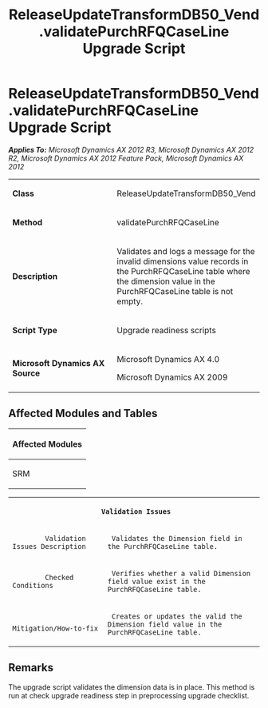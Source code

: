 ﻿---
title: ReleaseUpdateTransformDB50_Vend.validatePurchRFQCaseLine Upgrade Script
TOCTitle: ReleaseUpdateTransformDB50_Vend.validatePurchRFQCaseLine Upgrade Script
ms:assetid: 84113682-249c-bb2f-0e3c-ca7e5a94bb0b
ms:mtpsurl: https://msdn.microsoft.com/en-us/library/JJ685994(v=AX.60)
ms:contentKeyID: 49709447
ms.date: 05/18/2015
mtps_version: v=AX.60
---

# ReleaseUpdateTransformDB50\_Vend.validatePurchRFQCaseLine Upgrade Script 


_**Applies To:** Microsoft Dynamics AX 2012 R3, Microsoft Dynamics AX 2012 R2, Microsoft Dynamics AX 2012 Feature Pack, Microsoft Dynamics AX 2012_

<table>
<colgroup>
<col style="width: 50%" />
<col style="width: 50%" />
</colgroup>
<tbody>
<tr class="odd">
<td><p><strong>Class</strong></p></td>
<td><p>ReleaseUpdateTransformDB50_Vend</p></td>
</tr>
<tr class="even">
<td><p><strong>Method</strong></p></td>
<td><p>validatePurchRFQCaseLine</p></td>
</tr>
<tr class="odd">
<td><p><strong>Description</strong></p></td>
<td><p>Validates and logs a message for the invalid dimensions value records in the PurchRFQCaseLine table where the dimension value in the PurchRFQCaseLine table is not empty.</p></td>
</tr>
<tr class="even">
<td><p><strong>Script Type</strong></p></td>
<td><p>Upgrade readiness scripts</p></td>
</tr>
<tr class="odd">
<td><p><strong>Microsoft Dynamics AX Source</strong></p></td>
<td><p>Microsoft Dynamics AX 4.0</p>
<p>Microsoft Dynamics AX 2009</p></td>
</tr>
</tbody>
</table>


## Affected Modules and Tables

<table>
<colgroup>
<col style="width: 100%" />
</colgroup>
<thead>
<tr class="header">
<th><p>Affected Modules</p></th>
</tr>
</thead>
<tbody>
<tr class="odd">
<td><p>SRM</p></td>
</tr>
</tbody>
</table>


<table xmlns="http://www.w3.org/1999/xhtml">
              <tr><th colspan="2">
		
   <p>
   
	 Validation Issues
  </p>
  </th></tr>
              <tr><td>
		
   <p>
   
	 
            Validation Issues Description
          
  </p>
  </td><td>
		
   <p>
   
	 Validates the Dimension field in the PurchRFQCaseLine table.
  </p>
  </td></tr>
              <tr><td>
		
   <p>
   
	 
            Checked Conditions
          
  </p>
  </td><td>
		
   <p>
   
	 Verifies whether a valid Dimension field value exist in the PurchRFQCaseLine table.
  </p>
  </td></tr>
              <tr><td>
		
   <p>
   
	 
            Mitigation/How-to-fix
          
  </p>
  </td><td>
		
   <p>
   
	 Creates or updates the valid the Dimension field value in the PurchRFQCaseLine table.
  </p>
  </td></tr>
            </table>


## Remarks

The upgrade script validates the dimension data is in place. This method is run at check upgrade readiness step in preprocessing upgrade checklist.

  


